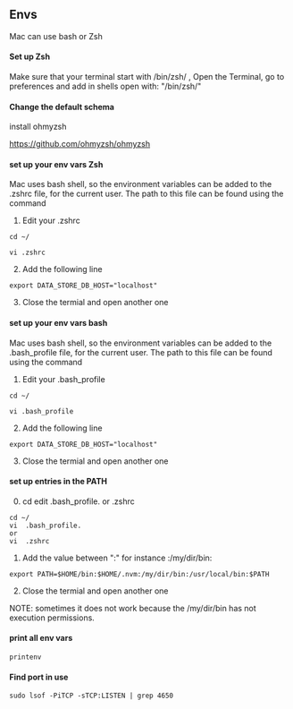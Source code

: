 

## Envs
Mac can use bash or Zsh


#### Set up Zsh

Make sure that your terminal start with /bin/zsh/ , Open the Terminal, go to preferences and add in shells open with: "/bin/zsh/" 

#### Change the default schema

install ohmyzsh

https://github.com/ohmyzsh/ohmyzsh


#### set up your env vars Zsh

Mac uses bash shell, so the environment variables can be added to the .zshrc file, for the current user. 
The path to this file can be found using the command

1) Edit your .zshrc
```
cd ~/

vi .zshrc
```
2) Add the following line 

```
export DATA_STORE_DB_HOST="localhost"
```
3) Close the termial and open another one


#### set up your env vars bash

Mac uses bash shell, so the environment variables can be added to the .bash_profile file, for the current user. 
The path to this file can be found using the command

1) Edit your .bash_profile
```
cd ~/

vi .bash_profile
```
2) Add the following line 

```
export DATA_STORE_DB_HOST="localhost"
```
3) Close the termial and open another one 


#### set up  entries in the PATH 

0) cd  edit .bash_profile. or  .zshrc
```
cd ~/
vi  .bash_profile. 
or 
vi  .zshrc
```

1) Add the value between ":" for instance :/my/dir/bin:

```
export PATH=$HOME/bin:$HOME/.nvm:/my/dir/bin:/usr/local/bin:$PATH
```
2) Close the termial and open another one 

NOTE: sometimes it does not work because the /my/dir/bin has not execution permissions.


#### print all env vars 

```
printenv
```

#### Find port in use 
```
sudo lsof -PiTCP -sTCP:LISTEN | grep 4650
```

